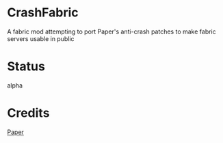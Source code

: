 # CrashFabric
A fabric mod attempting to port Paper's anti-crash patches to make fabric servers usable in public

# Status
alpha

# Credits
[Paper](https://github.com/PaperMC/Paper)
